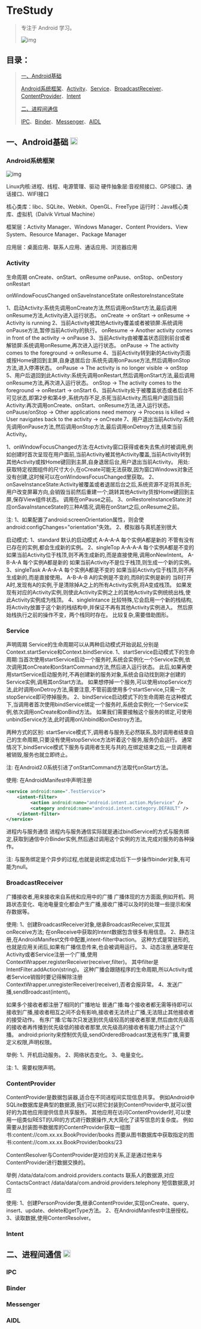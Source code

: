 # TreStudy

> 专注于 Android 学习。  
>
> ![img](https://raw.githubusercontent.com/treason258/TreStudy/master/res/trec-144.png)
>
<!-- > 网站：[mjiayou.com](http://mjiayou.com) -->

## 目录：
> [一、Android基础](https://github.com/treason258/TreStudy#一android基础-)
>
> [Android系统框架](https://github.com/treason258/TreStudy#android系统框架-)、[Activity](https://github.com/treason258/TreStudy#activity-)、[Service](https://github.com/treason258/TreStudy#service-)、[BroadcastReceiver](https://github.com/treason258/TreStudy#broadcastreceiver-)、[ContentProvider](https://github.com/treason258/TreStudy#contentprovider-)、[Intent](https://github.com/treason258/TreStudy#intent-)
>
> [二、进程间通信](https://github.com/treason258/TreStudy#二进程间通信-)
>
> [IPC](https://github.com/treason258/TreStudy#ipc-)、[Binder](https://github.com/treason258/TreStudy#binder-)、[Messenger](https://github.com/treason258/TreStudy#messenger-)、[AIDL](https://github.com/treason258/TreStudy#aidl-)

## 一、Android基础 <a href="https://github.com/treason258/TreStudy#目录"><img src="https://raw.githubusercontent.com/treason258/TreStudy/master/res/top-50.png" height="20" width="20"/></a>

### Android系统框架 <a href="https://github.com/treason258/TreStudy#目录"><img src="https://raw.githubusercontent.com/treason258/TreStudy/master/res/top-50.png" height="15" width="15"/></a> 
![img](https://raw.githubusercontent.com/treason258/TreStudy/master/res/android-framework.png)

Linux内核:进程、线程、电源管理、驱动
硬件抽象层:音视频接口、GPS接口、通话接口、WIFI接口

核心类库：libc、SQLite、Webkit、OpenGL、FreeType
运行时：Java核心类库、虚拟机（Dalvik Virtual Machine）

框架层：Activity Manager、Windows Manager、Content Providers、View System、Resource Manager、Package Manager

应用层：桌面应用、联系人应用、通话应用、浏览器应用

### Activity <a href="https://github.com/treason258/TreStudy#目录"><img src="https://raw.githubusercontent.com/treason258/TreStudy/master/res/top-50.png" height="15" width="15"/></a>
生命周期
onCreate、onStart、onResume
onPause、onStop、onDestory
onRestart

onWindowFocusChanged
onSaveInstanceState
onRestoreInstanceState

1、启动Activity:系统先调用onCreate方法,然后调用onStart方法,最后调用onResume方法,Activity进入运行状态。
onCreate -> onStart -> onResume -> Activity is running
2、当前Activity被其他Activity覆盖或者被锁屏:系统调用onPause方法,暂停当前Activity的执行。
onResume -> Another activity comes in front of the activity -> onPause
3、当前Activity由被覆盖状态回到前台或者解锁屏:系统调用onResume,再次进入运行状态。
onPause -> The activity comes to the foreground -> onResume
4、当前Activity转到新的Activity页面或按Home键回到主屏,自身退居后台:系统先调用onPause方法,然后调用onStop方法,进入停滞状态。
onPause -> The activity is no longer visible -> onStop
5、用户后退回到此Activity:系统先调用onRestart,然后调用onStart方法,最后调用onResume方法,再次进入运行状态。
onStop -> The activity comes to the foreground -> onRestart -> onStart
6、当前Activity处于被覆盖状态或者后台不可见状态,即第2步和第4步,系统内存不足,杀死当前Activity,而后用户退回当前Activity:再次调用onCreate、onStart、onResume方法,进入运行状态。
onPause/onStop -> Other applications need memory -> Process is killed -> User navigates back to the activity -> onCreate
7、用户退出当前Activity:系统先调用onPause方法,然后调用onStop方法,最后调用onDetroy方法,结束当前Activity。

1、onWindowFocusChanged方法:在Activity窗口获得或者失去焦点时被调用,例如创建时首次呈现在用户面前,当前Activity被其他Activity覆盖,当前Activity转到其他Activity或按Home键回到主屏,自身退居后台,用户退出当前Activity。
用处:获取特定视图组件的尺寸大小,在oCreate可能无法获取,因为窗口Windows对象还没有创建,这时候可以在onWindowsFocusChanged里获取。
2、onSaveInstanceState:Activity被覆盖或者退居后台之后,系统资源不足将其杀死;用户改变屏幕方向,会销毁当前然后重建一个;跳转其他Activity货按Home键回到主屏,保存View组件状态。
调用在onPause之前。
3、onRestoreInstanceState:对应onSavaInstanceState的三种A情况,调用在onStart之后,onResume之前。

注:
1、如果<activity>配置了android:screenOrientation属性，则会使android:configChanges="orientation"失效。
2、模拟器与真机差别很大

启动模式:
1、standard 默认的启动模式
A-A-A-A 每个实例A都是新的
不管有没有已存在的实例,都会生成新的实例。
2、singleTop
A-A-A-A 每个实例A都是不变的
如果当前Activity位于栈顶,则不再生成新的,而是直接使用,调用onNewIntent。
A-B-A-A 每个实例A都是新的
如果当前Activity不是位于栈顶,则生成一个新的实例。
3、singleTask
A-A-A-A 每个实例A都是不变的
如果当前Activity位于栈顶,则不再生成新的,而是直接使用。
A-B-A-B A的实例是不变的,而B的实例是新的
当B打开A时,发现有A的实例,于是清除掉A之上的所有Activity实例,将A变成栈顶。
如果发现有对应的Activity实例,则使此Activity实例之上的其他Activity实例统统出栈,使此Activity实例成为栈顶。
4、singleIntance
比较特殊,它会启用一个新的栈结构,将Activity放置于这个新的栈结构中,并保证不再有其他Activity实例进入。
然后原始栈执行之前的操作不变，两个栈同时存在。
比较复杂,需要借助图形。

### Service <a href="https://github.com/treason258/TreStudy#目录"><img src="https://raw.githubusercontent.com/treason258/TreStudy/master/res/top-50.png" height="15" width="15"/></a>
声明周期
Service的生命周期可以从两种启动模式开始说起,分别是Context.startService和Context.bindService.
1、startService启动模式下的生命周期:当首次使用startService启动一个服务时,系统会实例化一个Service实例,依次调用其onCreate和onStartCommand方法,然后进入运行状态。
此后,如果再使用startService启动服务时,不再创建新的服务对象,系统会自动找到刚才创建的Service实例,调用其onStart方法。
如果想停掉一个服务,可以使用stopService方法,此时调用onDetroy方法,需要注意,不管前面使用多个startService,只需一次stopService即可停掉服务。
2、bindService启动模式下的生命周期:在这种模式下,当调用者首次使用bindService绑定一个服务时,系统会实例化一个Service实例,依次调用onCreate和onBind方法。
如果我们需要接触这个服务的绑定,可使用unbindService方法,此时调用onUnbind和onDestroy方法。

两种方式的区别:
startService模式下,调用者与服务无必然联系,及时调用者结束自己的生命周期,只要没有使用stopService方法听着这个服务,服务仍会运行。
通常情况下,bindService模式下服务与调用者生死与共的,在绑定结束之后,一旦调用者被销毁,服务也就立即终止。

注:
在Android2.0系统引进了onStartCommand方法取代onStart方法。

使用:
在AndroidManifest中声明注册
``` xml
<service android:name=".TestService">
    <intent-filter>
         <action android:name="android.intent.action.MyService" />
         <category android:name="android.intent.category.DEFAULT" />
    </intent-filter>
</service>
```
进程内与服务通信
进程内与服务通信实际就是通过bindService的方式与服务绑定,获取到通信中介Binder实例,然后通过调用这个实例的方法,完成对服务的各种操作。

注:
与服务绑定是个异步的过程,也就是说绑定成功后下一步操作binder对象,有可能为null。

### BroadcastReceiver <a href="https://github.com/treason258/TreStudy#目录"><img src="https://raw.githubusercontent.com/treason258/TreStudy/master/res/top-50.png" height="15" width="15"/></a>
广播接收者,用来接收来自系统和应用中的广播
广播体现的方方面面,例如开机、网路状态变化、电池电量变化都会产生广播,接收广播可以及时的处理一些提示和保存数据等。

使用:
1、创建BroadcastReceiver对象,继承BroadcastReceiver,实现其onReceive方法;
在onReceive中获取的Intent数据包含很多有用信息。
2、静态注册,在AndroidManifest文件中配置,intent-filter中action。
这种方式是常驻形的,也就是应用关闭后,如果有广播信息传来,也会被调用运行。
3、动态注册,通常是在Activity或者Service注册一个广播,使用ContextWrapper.registerReceiver(receiver,filter)。
其中filter是IntentFilter.addAction(string)。
这种广播会跟随程序的生命周期,所以Activity或者Service销毁时要记得解除注册ContextWrapper.unregisterReceiver(receiver),否者会报异常。
4、发送广播,sendBroadcast(intent)。

如果多个接收者都注册了相同的广播地址
普通广播:每个接收者都无需等待即可以接收到广播,接收者相互之间不会有影响,接收者无法终止广播,无法阻止其他接收者的接受动作。
有序广播:它每次只发送到优先级较高的接收者那里,然后由优先级高的接收者再传播到优先级低的接收者那里,优先级高的接收者有能力终止这个广播。
android:priority来控制优先级,sendOrderedBroadcast发送有序广播,需要定义权限,声明权限。

举例:
1、开机启动服务。
2、网络状态变化。
3、电量变化。

注:
1、需要权限声明。

### ContentProvider <a href="https://github.com/treason258/TreStudy#目录"><img src="https://raw.githubusercontent.com/treason258/TreStudy/master/res/top-50.png" height="15" width="15"/></a>
ContentProvider是数据包装器,适合在不同进程间实现信息共享。
例如Android中SQLite数据库是典型的数据源,我们可以把它封装到ContentProvider中,就可以很好的为其他应用提供信息共享服务。
其他应用在访问ContentProvider时,可以使用一组类似REST的URI的方式进行数据操作,大大简化了读写信息的复杂度。
例如需要从封装图书数据库的ContentProvider获取一组图书:content://com.xx.xx.BookProvider/books
而要从图书数据库中获取指定的图书:content://com.xx.xx.BookProvider/books/23

ContentResolver与ContentProvider是对应的关系,正是通过他来与ContentProvider进行数据交换的。

举例
/data/data/com.android.providers.contacts 联系人的数据源,对应ContactsContract
/data/data/com.android.providers.telephony 短信数据源,对应

使用:
1、创建PersonProvider类,继承ContentProvider,实现onCreate、query、insert、update、delete和getType方法。
2、在AndroidManifest中注册授权。
<provider
    android:name=".XXXProvider"
    android:authorities="com.xxx.xxx.XXXProvider"
    android:multiprocess="true" />
3、读取数据,使用ContentResolver。

### Intent <a href="https://github.com/treason258/TreStudy#目录"><img src="https://raw.githubusercontent.com/treason258/TreStudy/master/res/top-50.png" height="15" width="15"/></a>

## 二、进程间通信 <a href="https://github.com/treason258/TreStudy#目录"><img src="https://raw.githubusercontent.com/treason258/TreStudy/master/res/top-50.png" height="20" width="20"/></a>

### IPC <a href="https://github.com/treason258/TreStudy#目录"><img src="https://raw.githubusercontent.com/treason258/TreStudy/master/res/top-50.png" height="15" width="15"/></a>

### Binder <a href="https://github.com/treason258/TreStudy#目录"><img src="https://raw.githubusercontent.com/treason258/TreStudy/master/res/top-50.png" height="15" width="15"/></a>

### Messenger <a href="https://github.com/treason258/TreStudy#目录"><img src="https://raw.githubusercontent.com/treason258/TreStudy/master/res/top-50.png" height="15" width="15"/></a>

### AIDL <a href="https://github.com/treason258/TreStudy#目录"><img src="https://raw.githubusercontent.com/treason258/TreStudy/master/res/top-50.png" height="15" width="15"/></a>
